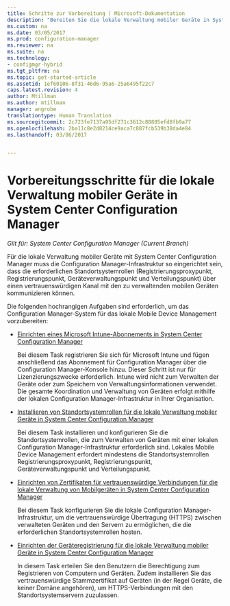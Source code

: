 ```yaml
---
title: Schritte zur Vorbereitung | Microsoft-Dokumentation
description: "Bereiten Sie die lokale Verwaltung mobiler Geräte in System Center Configuration Manager vor."
ms.custom: na
ms.date: 03/05/2017
ms.prod: configuration-manager
ms.reviewer: na
ms.suite: na
ms.technology:
- configmgr-hybrid
ms.tgt_pltfrm: na
ms.topic: get-started-article
ms.assetid: 1ef60106-8f31-46d6-95a6-25a6495f22c7
caps.latest.revision: 4
author: Mtillman
ms.author: mtillman
manager: angrobe
translationtype: Human Translation
ms.sourcegitcommit: 2c723fe7137a95df271c3612c88805efd8fb9a77
ms.openlocfilehash: 2ba11c8e2d8214ce9aca7c887fcb539b38da4e84
ms.lasthandoff: 03/06/2017


---
```

# <a name="preparation-steps-for-on-premises-mobile-device-management-in-system-center-configuration-manager"></a>Vorbereitungsschritte für die lokale Verwaltung mobiler Geräte in System Center Configuration Manager

*Gilt für: System Center Configuration Manager (Current Branch)*

Für die lokale Verwaltung mobiler Geräte mit System Center Configuration Manager muss die Configuration Manager-Infrastruktur so eingerichtet sein, dass die erforderlichen Standortsystemrollen (Registrierungsproxypunkt, Registrierungspunkt, Geräteverwaltungspunkt und Verteilungspunkt) über einen vertrauenswürdigen Kanal mit den zu verwaltenden mobilen Geräten kommunizieren können.  

 Die folgenden hochrangigen Aufgaben sind erforderlich, um das Configuration Manager-System für das lokale Mobile Device Management vorzubereiten:  

-   [Einrichten eines Microsoft Intune-Abonnements in System Center Configuration Manager](../../mdm/get-started/set-up-intune-subscription-on-premises-mdm.md)  

     Bei diesem Task registrieren Sie sich für Microsoft Intune und fügen anschließend das Abonnement für Configuration Manager über die Configuration Manager-Konsole hinzu. Dieser Schritt ist nur für Lizenzierungszwecke erforderlich. Intune wird nicht zum Verwalten der Geräte oder zum Speichern von Verwaltungsinformationen verwendet. Die gesamte Koordination und Verwaltung von Geräten erfolgt mithilfe der lokalen Configuration Manager-Infrastruktur in Ihrer Organisation.  

-   [Installieren von Standortsystemrollen für die lokale Verwaltung mobiler Geräte in System Center Configuration Manager](../../mdm/get-started/install-site-system-roles-for-on-premises-mdm.md)  

     Bei diesem Task installieren und konfigurieren Sie die Standortsystemrollen, die zum Verwalten von Geräten mit einer lokalen Configuration Manager-Infrastruktur erforderlich sind. Lokales Mobile Device Management erfordert mindestens die Standortsystemrollen Registrierungsproxypunkt, Registrierungspunkt, Geräteverwaltungspunkt und Verteilungspunkt.  

-   [Einrichten von Zertifikaten für vertrauenswürdige Verbindungen für die lokale Verwaltung von Mobilgeräten in System Center Configuration Manager](../../mdm/get-started/set-up-certificates-on-premises-mdm.md)  

     Bei diesem Task konfigurieren Sie die lokale Configuration Manager-Infrastruktur, um die vertrauenswürdige Übertragung (HTTPS) zwischen verwalteten Geräten und den Servern zu ermöglichen, die die erforderlichen Standortsystemrollen hosten.  

-   [Einrichten der Geräteregistrierung für die lokale Verwaltung mobiler Geräte in System Center Configuration Manager](../../mdm/get-started/set-up-device-enrollment-on-premises-mdm.md)  

     In diesem Task erteilen Sie den Benutzern die Berechtigung zum Registrieren von Computern und Geräten. Zudem installieren Sie das vertrauenswürdige Stammzertifikat auf Geräten (in der Regel Geräte, die keiner Domäne angehören), um HTTPS-Verbindungen mit den Standortsystemservern zuzulassen.  

